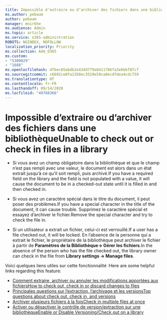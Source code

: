 ```yaml
---
title: Impossible d’extraire ou d’archiver des fichiers dans une bibliothèque
ms.author: pebaum
author: pebaum
manager: mnirkhe
ms.audience: Admin
ms.topic: article
ms.service: o365-administration
ROBOTS: NOINDEX, NOFOLLOW
localization_priority: Priority
ms.collection: Adm_O365
ms.custom:
- "5300029"
- "1688"
ms.openlocfilehash: 4fbec85abdb2e43dd779a8411706fa3e6bbf8fcf
ms.sourcegitcommit: c6692ce0fa1358ec3529e59ca0ecdfdea4cdc759
ms.translationtype: HT
ms.contentlocale: fr-FR
ms.lasthandoff: 09/14/2020
ms.locfileid: "49768366"
---
```

# <a name="unable-to-check-out-or-check-in-files-in-a-library"></a><span data-ttu-id="032f6-102">Impossible d’extraire ou d’archiver des fichiers dans une bibliothèque</span><span class="sxs-lookup"><span data-stu-id="032f6-102">Unable to check out or check in files in a library</span></span>

- <span data-ttu-id="032f6-103">Si vous avez un champ obligatoire dans la bibliothèque et que le champ n’est pas rempli avec une valeur, le document est alors dans un état extrait jusqu’à ce qu’il soit rempli, puis archivé.</span><span class="sxs-lookup"><span data-stu-id="032f6-103">If you have a required field on the library and the field is not populated with a value, it will cause the document to be in a checked-out state until it is filled in and then checked in.</span></span>

- <span data-ttu-id="032f6-104">Si vous avez un caractère spécial dans le titre du document, il peut poser des problèmes.</span><span class="sxs-lookup"><span data-stu-id="032f6-104">If you have a special character in the title of the document, it can cause trouble.</span></span> <span data-ttu-id="032f6-105">Supprimez le caractère spécial et essayez d’archiver le fichier.</span><span class="sxs-lookup"><span data-stu-id="032f6-105">Remove the special character and try to check the file in.</span></span>

- <span data-ttu-id="032f6-106">Si un utilisateur a extrait un fichier, celui-ci est verrouillé.</span><span class="sxs-lookup"><span data-stu-id="032f6-106">If a user has a file checked out, it will be locked.</span></span>  <span data-ttu-id="032f6-107">En l’absence de la personne qui a extrait le fichier, le propriétaire de la bibliothèque peut archiver le fichier à partir de **Paramètres de la Bibliothèque-> Gérer les fichiers**.</span><span class="sxs-lookup"><span data-stu-id="032f6-107">In the absence of the person who has the file checked out, the library owner can check in the file from **Library settings -> Manage files**.</span></span>

<span data-ttu-id="032f6-108">Voici quelques liens utiles sur cette fonctionnalité :</span><span class="sxs-lookup"><span data-stu-id="032f6-108">Here are some helpful links regarding this feature:</span></span>

- [<span data-ttu-id="032f6-109">Comment extraire, archiver ou annuler les modifications apportées aux fichiers</span><span class="sxs-lookup"><span data-stu-id="032f6-109">How to check out, check in or discard changes to files</span></span>](https://support.office.com/article/check-out-check-in-or-discard-changes-to-files-in-a-library-7e2c12a9-a874-4393-9511-1378a700f6de)
- [<span data-ttu-id="032f6-110">Principales questions sur l’extraction, l’archivage et les versions</span><span class="sxs-lookup"><span data-stu-id="032f6-110">Top questions about check out, check in, and versions</span></span>](https://support.office.com/article/Top-questions-about-check-out-check-in-and-versions-7E941339-E972-4C7A-A79A-80A1FCF84076)
- [<span data-ttu-id="032f6-111">Archiver plusieurs fichiers à la fois</span><span class="sxs-lookup"><span data-stu-id="032f6-111">Check in multiple files at once</span></span>](https://support.office.com/article/check-out-check-in-or-discard-changes-to-files-in-a-library-7e2c12a9-a874-4393-9511-1378a700f6de)
- [<span data-ttu-id="032f6-112">Activer ou désactiver le contrôle de version/extraction sur une bibliothèque</span><span class="sxs-lookup"><span data-stu-id="032f6-112">Enable or Disable Versioning/Check out on a library</span></span>](https://support.office.com/article/enable-and-configure-versioning-for-a-list-or-library-1555d642-23ee-446a-990a-bcab618c7a37)
